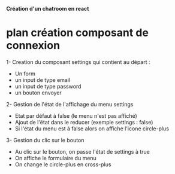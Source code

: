 **Création d'un chatroom en react**

# plan création composant de connexion 

1- Creation du composant settings qui contient au départ : 
  - Un form
  - un input de type email
  - un input de type password
  - un bouton envoyer

2- Gestion de l'état de l'affichage du menu settings
  - Etat par défaut à false (le menu n'est pas affiché)
  - Ajout de l'état dans le reducer (exemple settings : false)
  - Si l'état du menu est à false alors on affiche l'icone circle-plus 

3- Gestion du clic sur le bouton
  - Au clic sur le bouton, on passe l'état de settings à true
  - On affiche le formulaire du menu
  - On change le circle-plus en cross-plus
